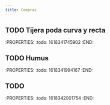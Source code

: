 ```yaml
---
title: Compras
---
```


## TODO Tijera poda curva y recta
:PROPERTIES:
:todo: 1618341745902
:END:
## TODO Humus
:PROPERTIES:
:todo: 1618341994167
:END:
## TODO 
:PROPERTIES:
:todo: 1618342001754
:END:
